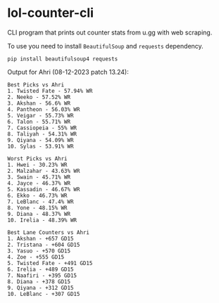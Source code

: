 # lol-counter-cli
CLI program that prints out counter stats from u.gg with web scraping.

To use you need to install `BeautifulSoup` and `requests` dependency.

```
pip install beautifulsoup4 requests
```

Output for Ahri (08-12-2023 patch 13.24):
```
Best Picks vs Ahri
1. Twisted Fate - 57.94% WR
2. Neeko - 57.52% WR
3. Akshan - 56.6% WR
4. Pantheon - 56.03% WR
5. Veigar - 55.73% WR
6. Talon - 55.71% WR
7. Cassiopeia - 55% WR
8. Taliyah - 54.31% WR
9. Qiyana - 54.09% WR
10. Sylas - 53.91% WR

Worst Picks vs Ahri
1. Hwei - 30.23% WR
2. Malzahar - 43.63% WR
3. Swain - 45.71% WR
4. Jayce - 46.37% WR
5. Kassadin - 46.67% WR
6. Ekko - 46.73% WR
7. LeBlanc - 47.4% WR
8. Yone - 48.15% WR
9. Diana - 48.37% WR
10. Irelia - 48.39% WR

Best Lane Counters vs Ahri
1. Akshan - +657 GD15
2. Tristana - +604 GD15
3. Yasuo - +570 GD15
4. Zoe - +555 GD15
5. Twisted Fate - +491 GD15
6. Irelia - +489 GD15
7. Naafiri - +395 GD15
8. Diana - +378 GD15
9. Qiyana - +312 GD15
10. LeBlanc - +307 GD15
```